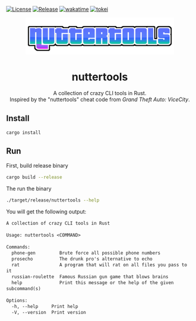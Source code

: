[![License](https://img.shields.io/badge/License-BSD_3--Clause-yellow.svg)](https://opensource.org/licenses/BSD-3-Clause)
[![Release](https://github.com/mbrav/nuttertools/actions/workflows/release.yml/badge.svg)](https://github.com/mbrav/nuttertools/actions/workflows/release.yml)
[![wakatime](https://wakatime.com/badge/user/54ad05ce-f39b-4fa3-9f2a-6fe4b1c53ba4/project/65b04d94-061a-4c48-a268-584ff8ab9bbd.svg)](https://wakatime.com/badge/user/54ad05ce-f39b-4fa3-9f2a-6fe4b1c53ba4/project/65b04d94-061a-4c48-a268-584ff8ab9bbd)
[![tokei](https://tokei.rs/b1/github/mbrav/nuttertools?category=lines)](https://tokei.rs/b1/github/mbrav/nuttertools)

<p align="center">
    <a href="https://github.com/mbrav/nuttertools" target="_blank" rel="noopener noreferrer">
        <img width="400" src="logo.png" title="formula-studio">
    </a>
</p>

<h1 align="center">nuttertools</h1>

<p align="center">A collection of crazy CLI tools in Rust.
<br>Inspired by the "nuttertools" cheat code from <i>Grand Theft Auto: ViceCity</i>.
</p>


## Install 

```bash
cargo install 
```

## Run

First, build release binary

```bash
cargo build --release 
```

The run the binary

```bash
./target/release/nuttertools --help
```

You will get the following output:

```text
A collection of crazy CLI tools in Rust

Usage: nuttertools <COMMAND>

Commands:
  phone-gen         Brute force all possible phone numbers
  prosecho          The drunk pro's alternative to echo
  rat               A program that will rat on all files you pass to it
  russian-roulette  Famous Russian gun game that blows brains
  help              Print this message or the help of the given subcommand(s)

Options:
  -h, --help     Print help
  -V, --version  Print version
```
